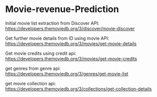 # Movie-revenue-Prediction

Initial movie list extraction from Discover API:
https://developers.themoviedb.org/3/discover/movie-discover

Get further movie details from ID using movie API:
https://developers.themoviedb.org/3/movies/get-movie-details

Get movie credits using credit api:
https://developers.themoviedb.org/3/movies/get-movie-credits

get genres from genre api:
https://developers.themoviedb.org/3/genres/get-movie-list

get movie collection api:
https://developers.themoviedb.org/3/collections/get-collection-details

